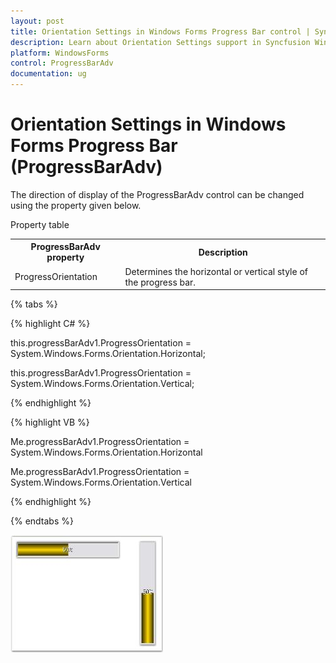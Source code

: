 ```yaml
---
layout: post
title: Orientation Settings in Windows Forms Progress Bar control | Syncfusion
description: Learn about Orientation Settings support in Syncfusion Windows Forms Progress Bar (ProgressBarAdv) control and more details.
platform: WindowsForms
control: ProgressBarAdv
documentation: ug
---
```


# Orientation Settings in Windows Forms Progress Bar (ProgressBarAdv)

The direction of display of the ProgressBarAdv control can be changed using the property given below.

Property table

<table>
<tr>
<th>
ProgressBarAdv property</th><th>
Description</th></tr>
<tr>
<td>
ProgressOrientation</td><td>
Determines the horizontal or vertical style of the progress bar.</td></tr>
</table>

{% tabs %}

{% highlight C# %}

this.progressBarAdv1.ProgressOrientation = System.Windows.Forms.Orientation.Horizontal;

this.progressBarAdv1.ProgressOrientation = System.Windows.Forms.Orientation.Vertical;

{% endhighlight %}

{% highlight VB %}

Me.progressBarAdv1.ProgressOrientation = System.Windows.Forms.Orientation.Horizontal

Me.progressBarAdv1.ProgressOrientation = System.Windows.Forms.Orientation.Vertical

{% endhighlight %}

{% endtabs %}

![Overview_img21](Overview_images/Overview_img21.jpeg) 


